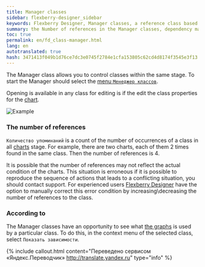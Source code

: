 ```yaml
---
title: Manager classes
sidebar: flexberry-designer_sidebar
keywords: Flexberry Designer, Manager classes, a reference class based on
summary: the Number of references in the Manager classes, dependency mapping
toc: true
permalink: en/fd_class-manager.html
lang: en
autotranslated: true
hash: 3471413f049b1d76ce7dc3e0745f2784e1cfa153805c62cd4d8174f3545e3f13
---
```


The Manager class allows you to control classes within the same stage. To start the Manager should select the [menu `Менеджер классов`](fo_orm-case-plugin.html).

Opening is available in any class for editing is if the edit the class properties for the [chart](fd_class-diagram.html).

![Example](/images/pages/products/flexberry-designer/class-diagram/classmanager.jpg)

### The number of references

`Количество упоминаний` is a count of the number of occurrences of a class in all [charts](fd_class-diagram.html) stage. For example, there are two charts, each of them 2 times found in the same class. Then the number of references is 4.

It is possible that the number of references may not reflect the actual condition of the charts. This situation is erroneous if it is possible to reproduce the sequence of actions that leads to a conflicting situation, you should contact support. For experienced users [Flexberry Designer](fd_flexberry-designer.html) have the option to manually correct this error condition by increasing\decreasing the number of references to the class.

### According to

The Manager classes have an opportunity to see what [the graphs](fd_class-diagram.html) is used by a particular class. To do this, in the context menu of the selected class, select `Показать зависимости`.



{% include callout.html content="Переведено сервисом «Яндекс.Переводчик» <http://translate.yandex.ru>" type="info" %}